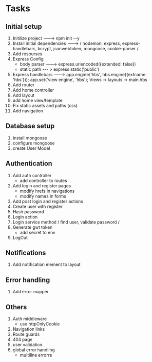 # Tasks


## Initial setup
1. Initilize project ---> npm init --y 
2. Install initial dependencies ---> / nodemon, express, express-handlebars, bcrypt, jsonwebtoken, mongoose, cookie-parser / 
3. Add resourses
4. Express Config
    * body parser ---> express.urlencoded({extended: false})
    * static path --- > express.static('public')
5. Express handlebars --->  app.engine('hbs', hbs.engine({extname: 'hbs'})); 
                            app.set('view engine', 'hbs');
                            Views -> layouts -> main.hbs
6. Add router
7. Add home controller
8. Add layout
9. add home view/template
10. Fix static assets and paths (css)
11. Add navigation


## Database setup
1. install mongoose
2. configure mongoose
3. create User Model

## Authentication
1. Add auth controller
    * add controller to routes
2. Add login and register pages
    * modify hrefs in navigations
    * modify names in forms
3. Add post login and register actions
4. Create user with register
5. Hash password
6. Login action
7. Login service method / find user, validate password / 
8. Generate gwt token
    * add secret to env
9. LogOut

## Notifications
1. Add notification element to layout

## Error handling
1. Add error mapper

## Others
1. Auth middleware
    * use httpOnlyCookie
2. Navigation links
3. Route guards
4. 404 page
5. user validation
6. global error handling
    * multiline errorrs